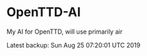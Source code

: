 # OpenTTD-AI
My AI for OpenTTD, will use primarily air

Latest backup: Sun Aug 25 07:20:01 UTC 2019
